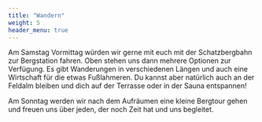 ```yaml
---
title: "Wandern"
weight: 5
header_menu: true
---
```

Am Samstag Vormittag würden wir gerne mit euch mit der Schatzbergbahn zur Bergstation fahren. Oben stehen uns dann mehrere Optionen zur Verfügung. Es gibt Wanderungen in verschiedenen Längen und auch eine Wirtschaft für die etwas Fußlahmeren. Du kannst aber natürlich auch an der Feldalm bleiben und dich auf der Terrasse oder in der Sauna entspannen!

Am Sonntag werden wir nach dem Aufräumen eine kleine Bergtour gehen und freuen uns über jeden, der noch Zeit hat und uns begleitet.
